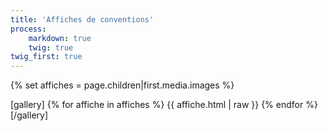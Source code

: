 ```yaml
---
title: 'Affiches de conventions'
process:
    markdown: true
    twig: true
twig_first: true
---
```

{% set affiches = page.children|first.media.images %}


[gallery]
{% for affiche in affiches %}
  {{ affiche.html | raw }}
{% endfor %}
[/gallery]

